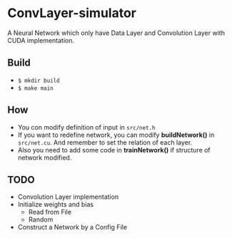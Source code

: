# ConvLayer-simulator
A Neural Network which only have Data Layer and Convolution Layer with CUDA implementation.

## Build
* ```$ mkdir build```
* ```$ make main```

## How
* You con modify definition of input in ```src/net.h```
* If you want to redefine network, you can modify **buildNetwork()** in ```src/net.cu```. And remember to set the relation of each layer.
* Also you need to add some code in **trainNetwork()** if structure of network modified.

## TODO
* Convolution Layer implementation
* Initialize weights and bias
  * Read from File
  * Random
* Construct a Network by a Config File
